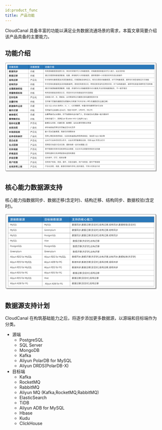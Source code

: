 ```yaml
---
id:product_func
title: 产品功能
---
```


CloudCanal 具备丰富的功能以满足业务数据流通场景的需求，本篇文章简要介绍该产品具备的主要能力。


## 功能介绍

![](assets/product_func/function_support.png)

## 核心能力数据源支持

核心能力指数据同步、数据迁移(含定时)、结构迁移、结构同步、数据校验(含定时)。

![](assets/product_func/data_source_support.png)

## 数据源支持计划

CloudCanal 在构筑基础能力之后，将逐步添加更多数据源，以源端和目标端作为分类。
- 源端
  - PostgreSQL
  - SQL Server
  - MongoDB
  - Kafka
  - Aliyun PolarDB for MySQL
  - Aliyun DRDS(PolarDB-X)
- 目标端
  - Kafka
  - RocketMQ
  - RabbitMQ
  - Aliyun MQ (Kafka,RocketMQ,RabbitMQ)
  - ElasticSearch
  - TiDB
  - Aliyun ADB for MySQL
  - Hbase
  - Kudu 
  - ClickHouse 